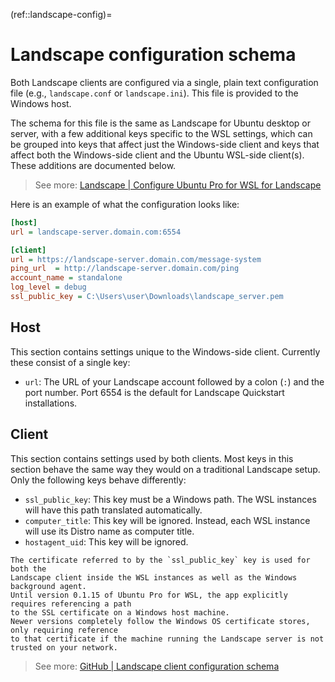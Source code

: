 (ref::landscape-config)=
# Landscape configuration schema

Both Landscape clients are configured via a single, plain text configuration file (e.g., `landscape.conf` or `landscape.ini`). This file is provided to the Windows host.

The schema for this file is the same as Landscape for Ubuntu desktop or server, with a few additional keys specific to the WSL settings, which can be grouped into keys that affect just the Windows-side client and keys that affect both the Windows-side client and the Ubuntu WSL-side client(s). These additions are documented below.

> See more: [Landscape | Configure Ubuntu Pro for WSL for Landscape](https://ubuntu.com/landscape/docs/register-wsl-hosts-to-landscape/)

Here is an example of what the configuration looks like:

```ini
[host]
url = landscape-server.domain.com:6554

[client]
url = https://landscape-server.domain.com/message-system
ping_url  = http://landscape-server.domain.com/ping
account_name = standalone
log_level = debug
ssl_public_key = C:\Users\user\Downloads\landscape_server.pem
```

## Host

This section contains settings unique to the Windows-side client. Currently these consist of a single key:
- `url`: The URL of your Landscape account followed by a colon (`:`) and the port number. Port 6554 is the default for Landscape Quickstart installations.

## Client

This section contains settings used by both clients. Most keys in this section behave the same way they would on a traditional Landscape setup. Only the following keys behave differently:
- `ssl_public_key`: This key must be a Windows path. The WSL instances will have this path translated automatically.
- `computer_title`: This key will be ignored. Instead, each WSL instance will use its Distro name as computer title.
- `hostagent_uid`: This key will be ignored.

```{warning}
The certificate referred to by the `ssl_public_key` key is used for both the
Landscape client inside the WSL instances as well as the Windows background agent.
Until version 0.1.15 of Ubuntu Pro for WSL, the app explicitly requires referencing a path
to the SSL certificate on a Windows host machine.
Newer versions completely follow the Windows OS certificate stores, only requiring reference
to that certificate if the machine running the Landscape server is not trusted on your network.
```

> See more: [GitHub | Landscape client configuration schema](https://github.com/canonical/landscape-client/blob/master/example.conf)
